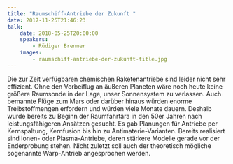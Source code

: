 ```yaml
---
title: "Raumschiff-Antriebe der Zukunft "
date: 2017-11-25T21:46:23
talk:
    date: 2018-05-25T20:00:00
    speakers:
        - Rüdiger Brenner
    images:
        - raumschiff-antriebe-der-zukunft-title.jpg
---
```

Die zur Zeit verfügbaren chemischen Raketenantriebe sind leider nicht sehr effizient. Ohne den Vorbeiflug an äußeren Planeten wäre noch heute keine größere Raumsonde in der Lage, unser Sonnensystem zu verlassen. Auch bemannte Flüge zum Mars oder darüber hinaus würden enorme Treibstoffmengen erfordern und würden viele Monate dauern. Deshalb wurde bereits zu Beginn der Raumfahrtära in den 50er Jahren nach leistungsfähigeren Ansätzen gesucht. Es gab Planungen für Antriebe per Kernspaltung, Kernfusion bis hin zu Antimaterie-Varianten. Bereits realisiert sind Ionen- oder Plasma-Antriebe, deren stärkere Modelle gerade vor der Enderprobung stehen. Nicht zuletzt soll auch der theoretisch mögliche sogenannte Warp-Antrieb angesprochen werden.

